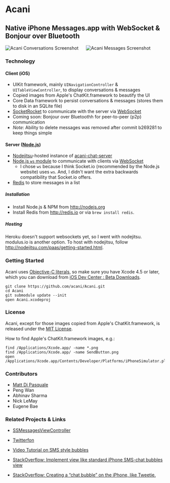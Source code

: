 # Acani

## Native iPhone Messages.app with WebSocket & Bonjour over Bluetooth

![Acani Conversations Screenshot][1] &nbsp;&nbsp;&nbsp;&nbsp; ![Acani Messages Screenshot][11]


### Technology

#### Client (iOS)

* UIKit framework, mainly `UINavigationController` & `UITableViewController`, to display conversations & messages
* Copied images from Apple's ChatKit.framework to beautify the UI
* Core Data framework to persist conversations & messages (stores them to disk in an SQLite file)
* [SocketRocket][14] to communicate with the server via [WebSocket][15]
* Coming soon: Bonjour over Bluetoothh for peer-to-peer (p2p) communication
* *Note*: Ability to delete messages was removed after commit b269281 to keep things simple

#### Server ([Node.js][18])

* [Nodejitsu][13]-hosted instance of [acani-chat-server][12]
* [Node.js `ws` module][17] to communicate with clients via [WebSocket][15]
  * I chose `ws` because I think Socket.io (recommended by the Node.js website) uses `ws`. And, I didn't want the extra backwards compatibility that Socket.io offers.
* [Redis][16] to store messages in a list

##### Installation

* Install Node.js & NPM from http://nodejs.org
* Install Redis from http://redis.io or via `brew install redis`.

##### Hosting

Heroku doesn't support websockets yet, so I went with nodejitsu. modulus.io is another option. To host with nodejitsu, follow http://nodejitsu.com/paas/getting-started.html.


### Getting Started

Acani uses [Objective-C literals][8], so make sure you have Xcode 4.5 or later, which you can download from [iOS Dev Center : Beta Downloads][9].

    git clone https://github.com/acani/Acani.git
    cd Acani
    git submodule update --init
    open Acani.xcodeproj


### License

Acani, except for those images copied from Apple's ChatKit.framework, is released under the [MIT License][10].

How to find Apple's ChatKit.framework images, e.g.:

    find /Applications/Xcode.app/ -name *.png
    find /Applications/Xcode.app/ -name SendButton.png
    open /Applications/Xcode.app/Contents/Developer/Platforms/iPhoneSimulator.platform/Developer/SDKs/iPhoneSimulator6.0.sdk/System/Library/PrivateFrameworks/ChatKit.framework


### Contributors

* [Matt Di Pasquale][7]
* Peng Wan
* Abhinav Sharma
* Nick LeMay
* Eugene Bae


### Related Projects & Links

* [SSMessagesViewController][6]
* [Twitterfon][2]
* [Video Tutorial on SMS style bubbles][3]
* [StackOverflow: Implement view like standard iPhone SMS-chat bubbles view][4]
* [StackOverflow: Creating a “chat bubble” on the iPhone, like Tweetie.][5]


  [1]: https://github.com/acani/Acani/raw/master/Screenshots/Conversations.png
  [2]: https://github.com/jpick/twitterfon
  [3]: http://vimeo.com/8718829
  [4]: http://stackoverflow.com/questions/663435/implement-view-like-standard-iphone-sms-chat-bubbles-view
  [5]: http://stackoverflow.com/questions/351602/creating-a-chat-bubble-on-the-iphone-like-tweetie
  [6]: https://github.com/samsoffes/ssmessagesviewcontroller
  [7]: http://www.mattdipasquale.com/
  [8]: http://clang.llvm.org/docs/ObjectiveCLiterals.html
  [9]: https://developer.apple.com/devcenter/ios/index.action#betadownloads
  [10]: http://www.opensource.org/licenses/MIT
  [11]: https://github.com/acani/Acani/raw/master/Screenshots/Messages.png
  [12]: https://github.com/acani/acani-chat-server
  [13]: http://nodejitsu.com/
  [14]: https://github.com/square/SocketRocket
  [15]: http://en.wikipedia.org/wiki/WebSocket
  [16]: http://redis.io
  [17]: http://einaros.github.com/ws/
  [18]: http://nodejs.org/
